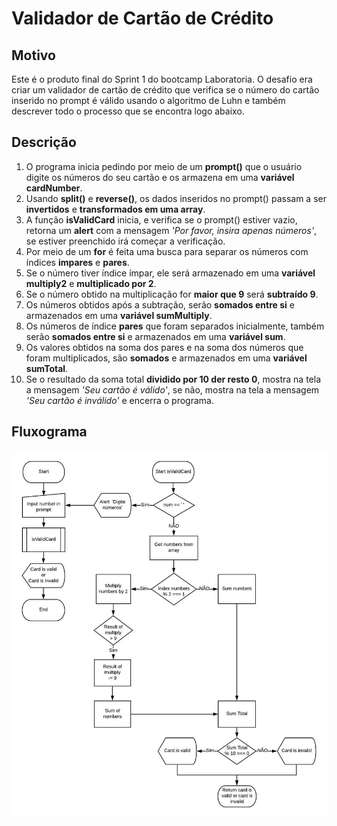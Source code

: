 # Validador de Cartão de Crédito

## Motivo
Este é o produto final do Sprint 1 do bootcamp Laboratoria.
O desafio era criar um validador de cartão de crédito que verifica se o número do cartão inserido no prompt é válido usando o algoritmo de Luhn e também descrever todo o processo que se encontra logo abaixo.

## Descrição
1.  O programa inicia pedindo por meio de um **prompt()** que o usuário digite os números do seu cartão e os armazena em uma **variável cardNumber**.
2.  Usando **split()** e **reverse()**, os dados inseridos no prompt() passam a ser **invertidos** e **transformados em uma array**.
3.  A função **isValidCard** inicia, e verifica se o prompt() estiver vazio, retorna um **alert** com a mensagem *'Por favor, insira apenas números'*, se estiver preenchido irá começar a verificação.
4.  Por meio de um **for** é feita uma busca para separar os números com índices **impares** e **pares**.
5.  Se o número tiver índice ímpar, ele será
armazenado em uma **variável multiply2** e **multiplicado por 2**.
6.  Se o número obtido na multiplicação for **maior que 9** será **subtraído 9**.
7.  Os números obtidos após a subtração, serão **somados entre si** e armazenados em uma **variável sumMultiply**.
8.  Os números de índice **pares** que foram separados inicialmente, também serão **somados entre si** e armazenados em uma **variável sum**.
9.  Os valores obtidos na soma dos pares e na soma dos números que foram multiplicados, são **somados** e armazenados em uma **variável sumTotal**.
10. Se o resultado da soma total **dividido por 10 der resto 0**, mostra na tela a mensagem *'Seu cartão é válido'*, se não, mostra na tela a mensagem *'Seu cartão é inválido'* e encerra o programa.

## Fluxograma
![Fluxograma](CreditCard.jpeg)
